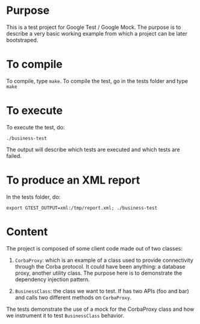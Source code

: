 # Purpose

This is a test project for Google Test / Google Mock.
The purpose is to describe a very basic working example from which a project can be later bootstraped.

# To compile

To compile, type `make`.
To compile the test, go in the tests folder and type `make`

# To execute

To execute the test, do:
```
./business-test
```

The output will describe which tests are executed and which tests are failed.

# To produce an XML report

In the tests folder, do:
```
export GTEST_OUTPUT=xml:/tmp/report.xml; ./business-test
```

# Content

The project is composed of some client code made out of two classes:

1. `CorbaProxy`: which is an example of a class used to provide connectivity through
the Corba protocol. It could have been anything: a database proxy, another utility class.
The purpose here is to demonstrate the dependency injection pattern.

2. `BusinessClass`: the class we want to test. If has two APIs (foo and bar) and calls
two different methods on `CorbaProxy`.

The tests demonstrate the use of a mock for the CorbaProxy class and how we
instrument it to test `BusinessClass` behavior.


